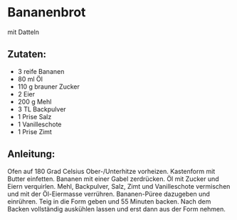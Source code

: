 Bananenbrot
===
mit Datteln

Zutaten:
---
- 3 reife Bananen
- 80 ml Öl
- 110 g brauner Zucker
- 2  Eier
- 200 g Mehl
- 3 TL Backpulver
- 1 Prise Salz
- 1  Vanilleschote
- 1 Prise Zimt

Anleitung:
---
Ofen auf 180 Grad Celsius Ober-/Unterhitze vorheizen.
Kastenform mit Butter einfetten.
Bananen mit einer Gabel zerdrücken.
Öl mit Zucker und Eiern verquirlen.
Mehl, Backpulver, Salz, Zimt und Vanilleschote vermischen und mit der Öl-Eiermasse verrühren.
Bananen-Püree dazugeben und einrühren.
Teig in die Form geben und 55 Minuten backen.
Nach dem Backen vollständig auskühlen lassen und erst dann aus der Form nehmen.